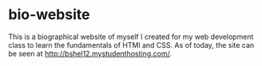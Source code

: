 # bio-website
This is a biographical website of myself I created for my web development class to learn the fundamentals of HTMl and CSS. As of today, the site can be seen at http://bshel12.mystudenthosting.com/.
